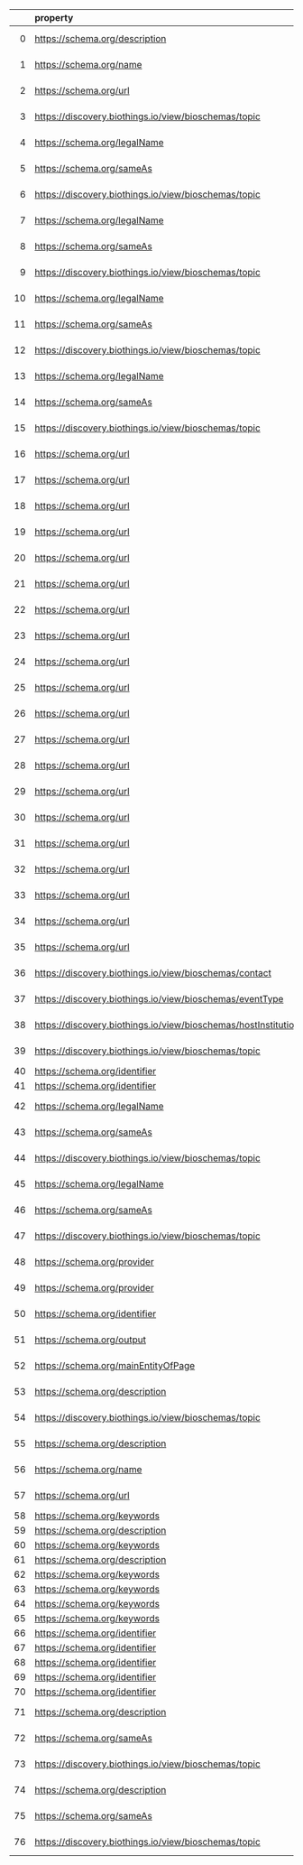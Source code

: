 |    | property                                                       | Reference profile                                                  | Evaluated entity                                                                                   |
|---:|:---------------------------------------------------------------|:-------------------------------------------------------------------|:---------------------------------------------------------------------------------------------------|
|  0 | https://schema.org/description                                 | https://bioschemas.org/profiles/ComputationalTool/1.0-RELEASE      | https://bio.tools/covidmine                                                                        |
|  1 | https://schema.org/name                                        | https://bioschemas.org/profiles/ComputationalTool/1.0-RELEASE      | https://bio.tools/covidmine                                                                        |
|  2 | https://schema.org/url                                         | https://bioschemas.org/profiles/ComputationalTool/1.0-RELEASE      | https://bio.tools/covidmine                                                                        |
|  3 | https://discovery.biothings.io/view/bioschemas/topic           | https://bioschemas.org/profiles/Organization/0.2-DRAFT-2019_07_19  | https://biocomputingup.it/#Organization                                                            |
|  4 | https://schema.org/legalName                                   | https://bioschemas.org/profiles/Organization/0.2-DRAFT-2019_07_19  | N09f4e0d776974f76bbc6d1a308e1e482                                                                  |
|  5 | https://schema.org/sameAs                                      | https://bioschemas.org/profiles/Organization/0.2-DRAFT-2019_07_19  | N09f4e0d776974f76bbc6d1a308e1e482                                                                  |
|  6 | https://discovery.biothings.io/view/bioschemas/topic           | https://bioschemas.org/profiles/Organization/0.2-DRAFT-2019_07_19  | N09f4e0d776974f76bbc6d1a308e1e482                                                                  |
|  7 | https://schema.org/legalName                                   | https://bioschemas.org/profiles/Organization/0.2-DRAFT-2019_07_19  | N6a9899cc0d864bdd8919c0e70017eb05                                                                  |
|  8 | https://schema.org/sameAs                                      | https://bioschemas.org/profiles/Organization/0.2-DRAFT-2019_07_19  | N6a9899cc0d864bdd8919c0e70017eb05                                                                  |
|  9 | https://discovery.biothings.io/view/bioschemas/topic           | https://bioschemas.org/profiles/Organization/0.2-DRAFT-2019_07_19  | N6a9899cc0d864bdd8919c0e70017eb05                                                                  |
| 10 | https://schema.org/legalName                                   | https://bioschemas.org/profiles/Organization/0.2-DRAFT-2019_07_19  | Nce28ccdca7534895a46e338017c03a87                                                                  |
| 11 | https://schema.org/sameAs                                      | https://bioschemas.org/profiles/Organization/0.2-DRAFT-2019_07_19  | Nce28ccdca7534895a46e338017c03a87                                                                  |
| 12 | https://discovery.biothings.io/view/bioschemas/topic           | https://bioschemas.org/profiles/Organization/0.2-DRAFT-2019_07_19  | Nce28ccdca7534895a46e338017c03a87                                                                  |
| 13 | https://schema.org/legalName                                   | https://bioschemas.org/profiles/Organization/0.2-DRAFT-2019_07_19  | N4b1e2315ea204180b42561d9b973db29                                                                  |
| 14 | https://schema.org/sameAs                                      | https://bioschemas.org/profiles/Organization/0.2-DRAFT-2019_07_19  | N4b1e2315ea204180b42561d9b973db29                                                                  |
| 15 | https://discovery.biothings.io/view/bioschemas/topic           | https://bioschemas.org/profiles/Organization/0.2-DRAFT-2019_07_19  | N4b1e2315ea204180b42561d9b973db29                                                                  |
| 16 | https://schema.org/url                                         | https://bioschemas.org/profiles/ChemicalSubstance/0.4-RELEASE      | https://nanocommons.github.io/identifiers/registry#ERM00000064                                     |
| 17 | https://schema.org/url                                         | https://bioschemas.org/profiles/ChemicalSubstance/0.4-RELEASE      | https://nanocommons.github.io/identifiers/registry#ERM00000066                                     |
| 18 | https://schema.org/url                                         | https://bioschemas.org/profiles/ChemicalSubstance/0.4-RELEASE      | https://nanocommons.github.io/identifiers/registry#ERM00000090                                     |
| 19 | https://schema.org/url                                         | https://bioschemas.org/profiles/ChemicalSubstance/0.4-RELEASE      | https://nanocommons.github.io/identifiers/registry#ERM00000089                                     |
| 20 | https://schema.org/url                                         | https://bioschemas.org/profiles/ChemicalSubstance/0.4-RELEASE      | https://nanocommons.github.io/identifiers/registry#ERM00000325                                     |
| 21 | https://schema.org/url                                         | https://bioschemas.org/profiles/ChemicalSubstance/0.4-RELEASE      | https://nanocommons.github.io/identifiers/registry#ERM00000067                                     |
| 22 | https://schema.org/url                                         | https://bioschemas.org/profiles/ChemicalSubstance/0.4-RELEASE      | https://nanocommons.github.io/identifiers/registry#ERM00000085                                     |
| 23 | https://schema.org/url                                         | https://bioschemas.org/profiles/ChemicalSubstance/0.4-RELEASE      | https://nanocommons.github.io/identifiers/registry#ERM000000837                                    |
| 24 | https://schema.org/url                                         | https://bioschemas.org/profiles/ChemicalSubstance/0.4-RELEASE      | https://nanocommons.github.io/identifiers/registry#ERM00000065                                     |
| 25 | https://schema.org/url                                         | https://bioschemas.org/profiles/ChemicalSubstance/0.4-RELEASE      | https://nanocommons.github.io/identifiers/registry#ERM00000084                                     |
| 26 | https://schema.org/url                                         | https://bioschemas.org/profiles/ChemicalSubstance/0.4-RELEASE      | https://nanocommons.github.io/identifiers/registry#ERM00000583                                     |
| 27 | https://schema.org/url                                         | https://bioschemas.org/profiles/ChemicalSubstance/0.4-RELEASE      | https://nanocommons.github.io/identifiers/registry#ERM00000062                                     |
| 28 | https://schema.org/url                                         | https://bioschemas.org/profiles/ChemicalSubstance/0.4-RELEASE      | https://nanocommons.github.io/identifiers/registry#ERM00000086                                     |
| 29 | https://schema.org/url                                         | https://bioschemas.org/profiles/ChemicalSubstance/0.4-RELEASE      | https://nanocommons.github.io/identifiers/registry#ERM00000584                                     |
| 30 | https://schema.org/url                                         | https://bioschemas.org/profiles/ChemicalSubstance/0.4-RELEASE      | https://nanocommons.github.io/identifiers/registry#ERM00000083                                     |
| 31 | https://schema.org/url                                         | https://bioschemas.org/profiles/ChemicalSubstance/0.4-RELEASE      | https://nanocommons.github.io/identifiers/registry#ERM00000063                                     |
| 32 | https://schema.org/url                                         | https://bioschemas.org/profiles/ChemicalSubstance/0.4-RELEASE      | https://nanocommons.github.io/identifiers/registry#ERM00000061                                     |
| 33 | https://schema.org/url                                         | https://bioschemas.org/profiles/ChemicalSubstance/0.4-RELEASE      | https://nanocommons.github.io/identifiers/registry#ERM00000088                                     |
| 34 | https://schema.org/url                                         | https://bioschemas.org/profiles/ChemicalSubstance/0.4-RELEASE      | https://nanocommons.github.io/identifiers/registry#ERM00000060                                     |
| 35 | https://schema.org/url                                         | https://bioschemas.org/profiles/ChemicalSubstance/0.4-RELEASE      | https://nanocommons.github.io/identifiers/registry#ERM00000582                                     |
| 36 | https://discovery.biothings.io/view/bioschemas/contact         | https://bioschemas.org/profiles/Event/0.2-DRAFT-2019_06_14         | https://tess.elixir-europe.org/events/1st-international-conference-on-fair-digital-objects-fdo2022 |
| 37 | https://discovery.biothings.io/view/bioschemas/eventType       | https://bioschemas.org/profiles/Event/0.2-DRAFT-2019_06_14         | https://tess.elixir-europe.org/events/1st-international-conference-on-fair-digital-objects-fdo2022 |
| 38 | https://discovery.biothings.io/view/bioschemas/hostInstitution | https://bioschemas.org/profiles/Event/0.2-DRAFT-2019_06_14         | https://tess.elixir-europe.org/events/1st-international-conference-on-fair-digital-objects-fdo2022 |
| 39 | https://discovery.biothings.io/view/bioschemas/topic           | https://bioschemas.org/profiles/Organization/0.2-DRAFT-2019_07_19  | https://biocomputingup.it/#Organization                                                            |
| 40 | https://schema.org/identifier                                  | https://bioschemas.org/profiles/Dataset/1.0-RELEASE                | https://www.genenames.org/data/gene-symbol-report/#data-set                                        |
| 41 | https://schema.org/identifier                                  | https://bioschemas.org/profiles/Dataset/1.0-RELEASE                | https://www.genenames.org/data/genegroup/#data-set                                                 |
| 42 | https://schema.org/legalName                                   | https://bioschemas.org/profiles/Organization/0.2-DRAFT-2019_07_19  | N36e07fbb27434fe6bb4f2556d0aeb603                                                                  |
| 43 | https://schema.org/sameAs                                      | https://bioschemas.org/profiles/Organization/0.2-DRAFT-2019_07_19  | N36e07fbb27434fe6bb4f2556d0aeb603                                                                  |
| 44 | https://discovery.biothings.io/view/bioschemas/topic           | https://bioschemas.org/profiles/Organization/0.2-DRAFT-2019_07_19  | N36e07fbb27434fe6bb4f2556d0aeb603                                                                  |
| 45 | https://schema.org/legalName                                   | https://bioschemas.org/profiles/Organization/0.2-DRAFT-2019_07_19  | Na7d42d7a48b64ff3998b739a26585396                                                                  |
| 46 | https://schema.org/sameAs                                      | https://bioschemas.org/profiles/Organization/0.2-DRAFT-2019_07_19  | Na7d42d7a48b64ff3998b739a26585396                                                                  |
| 47 | https://discovery.biothings.io/view/bioschemas/topic           | https://bioschemas.org/profiles/Organization/0.2-DRAFT-2019_07_19  | Na7d42d7a48b64ff3998b739a26585396                                                                  |
| 48 | https://schema.org/provider                                    | https://bioschemas.org/profiles/DataCatalog/0.3-RELEASE-2019_07_01 | N812749474e954fc19b70da4c5bf23fd8                                                                  |
| 49 | https://schema.org/provider                                    | https://bioschemas.org/profiles/DataCatalog/0.3-RELEASE-2019_07_01 | N0d2afb8a36674d218069ae2a7bc7e950                                                                  |
| 50 | https://schema.org/identifier                                  | https://bioschemas.org/profiles/Dataset/1.0-RELEASE                | https://www.bgee.org/?page=species&amp;species_id=9606#expr-calls                                  |
| 51 | https://schema.org/output                                      | https://bioschemas.org/profiles/ComputationalWorkflow/1.0-RELEASE  | https://workflowhub.eu/workflows/18?version=1                                                      |
| 52 | https://schema.org/mainEntityOfPage                            | https://bioschemas.org/profiles/Person/0.2-DRAFT-2019_07_19        | https://workflowhub.eu/people/9                                                                    |
| 53 | https://schema.org/description                                 | https://bioschemas.org/profiles/DataCatalog/0.3-RELEASE-2019_07_01 | http://www.ensembl.org/#project                                                                    |
| 54 | https://discovery.biothings.io/view/bioschemas/topic           | https://bioschemas.org/profiles/Organization/0.2-DRAFT-2019_07_19  | https://biocomputingup.it/#Organization                                                            |
| 55 | https://schema.org/description                                 | https://bioschemas.org/profiles/ComputationalTool/1.0-RELEASE      | https://bio.tools/blast                                                                            |
| 56 | https://schema.org/name                                        | https://bioschemas.org/profiles/ComputationalTool/1.0-RELEASE      | https://bio.tools/blast                                                                            |
| 57 | https://schema.org/url                                         | https://bioschemas.org/profiles/ComputationalTool/1.0-RELEASE      | https://bio.tools/blast                                                                            |
| 58 | https://schema.org/keywords                                    | https://bioschemas.org/profiles/Dataset/1.0-RELEASE                | https://doi.org/10.5281/zenodo.5744082                                                             |
| 59 | https://schema.org/description                                 | https://bioschemas.org/profiles/Dataset/1.0-RELEASE                | https://doi.org/10.5281/zenodo.6473305                                                             |
| 60 | https://schema.org/keywords                                    | https://bioschemas.org/profiles/Dataset/1.0-RELEASE                | https://doi.org/10.5281/zenodo.5744003                                                             |
| 61 | https://schema.org/description                                 | https://bioschemas.org/profiles/Dataset/1.0-RELEASE                | https://doi.org/10.5281/zenodo.7335039                                                             |
| 62 | https://schema.org/keywords                                    | https://bioschemas.org/profiles/Dataset/1.0-RELEASE                | https://doi.org/10.5281/zenodo.4609840                                                             |
| 63 | https://schema.org/keywords                                    | https://bioschemas.org/profiles/Dataset/1.0-RELEASE                | https://doi.org/10.5281/zenodo.4986068                                                             |
| 64 | https://schema.org/keywords                                    | https://bioschemas.org/profiles/Dataset/1.0-RELEASE                | https://doi.org/10.5281/zenodo.5744302                                                             |
| 65 | https://schema.org/keywords                                    | https://bioschemas.org/profiles/Dataset/1.0-RELEASE                | https://doi.org/10.5281/zenodo.7674574                                                             |
| 66 | https://schema.org/identifier                                  | https://bioschemas.org/profiles/Dataset/1.0-RELEASE                | https://www.genenames.org/data/gene-symbol-report/#data-set                                        |
| 67 | https://schema.org/identifier                                  | https://bioschemas.org/profiles/Dataset/1.0-RELEASE                | https://www.genenames.org/data/genegroup/#data-set                                                 |
| 68 | https://schema.org/identifier                                  | https://bioschemas.org/profiles/Dataset/1.0-RELEASE                | https://www.bgee.org/                                                                              |
| 69 | https://schema.org/identifier                                  | https://bioschemas.org/profiles/Dataset/1.0-RELEASE                | https://www.genenames.org/data/gene-symbol-report/#data-set                                        |
| 70 | https://schema.org/identifier                                  | https://bioschemas.org/profiles/Dataset/1.0-RELEASE                | https://www.genenames.org/data/genegroup/#data-set                                                 |
| 71 | https://schema.org/description                                 | https://bioschemas.org/profiles/Organization/0.2-DRAFT-2019_07_19  | Nf2a359f2c70e40b582fe6e22a8b7ca01                                                                  |
| 72 | https://schema.org/sameAs                                      | https://bioschemas.org/profiles/Organization/0.2-DRAFT-2019_07_19  | Nf2a359f2c70e40b582fe6e22a8b7ca01                                                                  |
| 73 | https://discovery.biothings.io/view/bioschemas/topic           | https://bioschemas.org/profiles/Organization/0.2-DRAFT-2019_07_19  | Nf2a359f2c70e40b582fe6e22a8b7ca01                                                                  |
| 74 | https://schema.org/description                                 | https://bioschemas.org/profiles/Organization/0.2-DRAFT-2019_07_19  | N6367e0d38c4a4defb60f232b9aa6d13c                                                                  |
| 75 | https://schema.org/sameAs                                      | https://bioschemas.org/profiles/Organization/0.2-DRAFT-2019_07_19  | N6367e0d38c4a4defb60f232b9aa6d13c                                                                  |
| 76 | https://discovery.biothings.io/view/bioschemas/topic           | https://bioschemas.org/profiles/Organization/0.2-DRAFT-2019_07_19  | N6367e0d38c4a4defb60f232b9aa6d13c                                                                  |